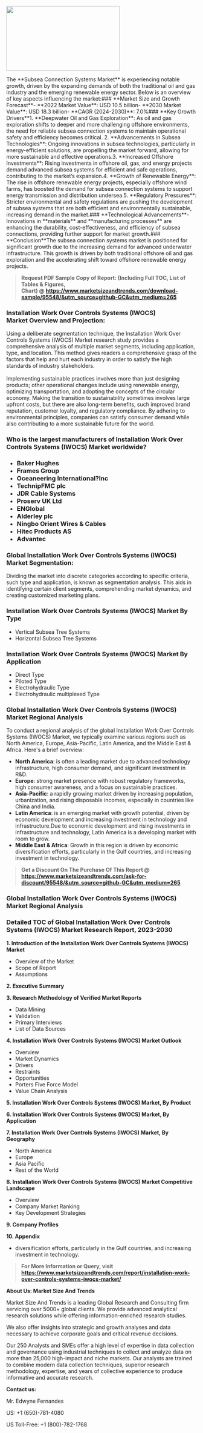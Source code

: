 <p><img class="alignnone size-medium wp-image-20088" src="https://ffe5etoiles.com/wp-content/uploads/2024/12/MST1-300x171.png" alt="" width="300" height="171" /></p>The **Subsea Connection Systems Market** is experiencing notable growth, driven by the expanding demands of both the traditional oil and gas industry and the emerging renewable energy sector. Below is an overview of key aspects influencing the market:### **Market Size and Growth Forecast**- **2022 Market Value**: USD 10.5 billion- **2030 Market Value**: USD 18.3 billion- **CAGR (2024-2030)**: 7.0%### **Key Growth Drivers**1. **Deepwater Oil and Gas Exploration**: As oil and gas exploration shifts to deeper and more challenging offshore environments, the need for reliable subsea connection systems to maintain operational safety and efficiency becomes critical. 2. **Advancements in Subsea Technologies**: Ongoing innovations in subsea technologies, particularly in energy-efficient solutions, are propelling the market forward, allowing for more sustainable and effective operations.3. **Increased Offshore Investments**: Rising investments in offshore oil, gas, and energy projects demand advanced subsea systems for efficient and safe operations, contributing to the market’s expansion.4. **Growth of Renewable Energy**: The rise in offshore renewable energy projects, especially offshore wind farms, has boosted the demand for subsea connection systems to support energy transmission and distribution undersea.5. **Regulatory Pressures**: Stricter environmental and safety regulations are pushing the development of subsea systems that are both efficient and environmentally sustainable, increasing demand in the market.### **Technological Advancements**- Innovations in **materials** and **manufacturing processes** are enhancing the durability, cost-effectiveness, and efficiency of subsea connections, providing further support for market growth.### **Conclusion**The subsea connection systems market is positioned for significant growth due to the increasing demand for advanced underwater infrastructure. This growth is driven by both traditional offshore oil and gas exploration and the accelerating shift toward offshore renewable energy projects.</p><blockquote id="" class=""><strong>Request PDF Sample Copy of Report: (Including Full TOC, List of Tables &amp; Figures, Chart)&nbsp;@&nbsp;<strong><a href="https://www.marketsizeandtrends.com/download-sample/95548/&utm_source=github-GC&utm_medium=265" target="_blank">https://www.marketsizeandtrends.com/download-sample/95548/&utm_source=github-GC&utm_medium=265</a></strong></strong></blockquote><h3 id="" class="">Installation Work Over Controls Systems (IWOCS) Market&nbsp;Overview and Projection:</h3><p id="" class="">Using a deliberate segmentation technique, the Installation Work Over Controls Systems (IWOCS) Market research study provides a comprehensive analysis of multiple market segments, including application, type, and location. This method gives readers a comprehensive grasp of the factors that help and hurt each industry in order to satisfy the high standards of industry stakeholders. <br /> <br />Implementing sustainable practices involves more than just designing products; other operational changes include using renewable energy, optimizing transportation, and adopting the concepts of the circular economy. Making the transition to sustainability sometimes involves large upfront costs, but there are also long-term benefits, such improved brand reputation, customer loyalty, and regulatory compliance. By adhering to environmental principles, companies can satisfy consumer demand while also contributing to a more sustainable future for the world.</p><h3 id="" class="">Who is the largest manufacturers of&nbsp;Installation Work Over Controls Systems (IWOCS) Market worldwide?</h3><h3 class=""><p><ul><li>Baker Hughes </li><li> Frames Group </li><li> Oceaneering International?Inc </li><li> TechnipFMC plc </li><li> JDR Cable Systems </li><li> Proserv UK Ltd </li><li> ENGlobal </li><li> Alderley plc </li><li> Ningbo Orient Wires & Cables </li><li> Hitec Products AS </li><li> Advantec</li></ul></p></h3><h3 id="" class="">Global&nbsp;Installation Work Over Controls Systems (IWOCS) Market Segmentation:</h3><p id="" class="">Dividing the market into discrete categories according to specific criteria, such type and application, is known as segmentation analysis. This aids in identifying certain client segments, comprehending market dynamics, and creating customized marketing plans.</p><h3 id="" class="">Installation Work Over Controls Systems (IWOCS) Market&nbsp;By Type</h3><p><p><ul><li>Vertical Subsea Tree Systems</li><li> Horizontal Subsea Tree Systems</p></li></ul></p></p><h3 id="" class="">Installation Work Over Controls Systems (IWOCS) Market&nbsp;By Application</h3><p class=""><p><ul><li>Direct Type</li><li> Piloted Type</li><li> Electrohydraulic Type</li><li> Electrohydraulic multiplexed Type</li></ul></p></p><h3 id="" class="">Global Installation Work Over Controls Systems (IWOCS) Market Regional Analysis</h3><p id="" class="">To conduct a regional analysis of the global Installation Work Over Controls Systems (IWOCS) Market, we typically examine various regions such as North America, Europe, Asia-Pacific, Latin America, and the Middle East &amp; Africa. Here's a brief overview:</p><ul><li><strong>North America</strong>: is often a leading market due to advanced technology infrastructure, high consumer demand, and significant investment in R&amp;D.</li><li><strong>Europe</strong>: strong market presence with robust regulatory frameworks, high consumer awareness, and a focus on sustainable practices.</li><li><strong>Asia-Pacific</strong>: a rapidly growing market driven by increasing population, urbanization, and rising disposable incomes, especially in countries like China and India.</li><li><strong>Latin America</strong>: is an emerging market with growth potential, driven by economic development and increasing investment in technology and infrastructure.Due to economic development and rising investments in infrastructure and technology, Latin America is a developing market with room to grow.</li><li><strong>Middle East &amp; Africa</strong>: Growth in this region is driven by economic diversification efforts, particularly in the Gulf countries, and increasing investment in technology.</li></ul><blockquote id="" class=""><strong>Get a Discount On The Purchase Of This Report @ <strong><a href="https://www.marketsizeandtrends.com/ask-for-discount/95548/&utm_source=github-GC&utm_medium=265" target="_blank">https://www.marketsizeandtrends.com/ask-for-discount/95548/&utm_source=github-GC&utm_medium=265</a></strong></strong></blockquote><h3 id="" class="">Global Installation Work Over Controls Systems (IWOCS) Market Regional Analysis</h3><h3 id="" class="">Detailed TOC of Global Installation Work Over Controls Systems (IWOCS) Market Research Report, 2023-2030</h3><p id="" class=""><strong>1. Introduction of the Installation Work Over Controls Systems (IWOCS) Market</strong></p><ul><li>Overview of the Market</li><li>Scope of Report</li><li>Assumptions</li></ul><p id="" class=""><strong>2. Executive Summary</strong></p><p id="" class=""><strong>3. Research Methodology of Verified Market Reports</strong></p><ul><li>Data Mining</li><li>Validation</li><li>Primary Interviews</li><li>List of Data Sources</li></ul><p id="" class=""><strong>4. Installation Work Over Controls Systems (IWOCS) Market Outlook</strong></p><ul><li>Overview</li><li>Market Dynamics</li><li>Drivers</li><li>Restraints</li><li>Opportunities</li><li>Porters Five Force Model</li><li>Value Chain Analysis</li></ul><p id="" class=""><strong>5. Installation Work Over Controls Systems (IWOCS) Market, By Product</strong></p><p id="" class=""><strong>6. Installation Work Over Controls Systems (IWOCS) Market, By Application</strong></p><p id="" class=""><strong>7. Installation Work Over Controls Systems (IWOCS) Market, By Geography</strong></p><ul><li>North America</li><li>Europe</li><li>Asia Pacific</li><li>Rest of the World</li></ul><p id="" class=""><strong>8. Installation Work Over Controls Systems (IWOCS) Market Competitive Landscape</strong></p><ul><li>Overview</li><li>Company Market Ranking</li><li>Key Development Strategies</li></ul><p id="" class=""><strong>9. Company Profiles</strong></p><p id="" class=""><strong>10. Appendix</strong></p><ul><li>diversification efforts, particularly in the Gulf countries, and increasing investment in technology.</li></ul><blockquote id="" class=""><strong>For More Information or Query, visit <strong><strong><a href="https://www.marketsizeandtrends.com/report/installation-work-over-controls-systems-iwocs-market/" target="_blank">https://www.marketsizeandtrends.com/report/installation-work-over-controls-systems-iwocs-market/</a></strong></strong></strong></blockquote><p id="" class=""><strong>About Us: Market Size And Trends</strong></p><p id="" class="">Market Size And Trends is a leading Global Research and Consulting firm servicing over 5000+ global clients. We provide advanced analytical research solutions while offering information-enriched research studies.</p><p id="" class="">We also offer insights into strategic and growth analyses and data necessary to achieve corporate goals and critical revenue decisions.</p><p id="" class="">Our 250 Analysts and SMEs offer a high level of expertise in data collection and governance using industrial techniques to collect and analyze data on more than 25,000 high-impact and niche markets. Our analysts are trained to combine modern data collection techniques, superior research methodology, expertise, and years of collective experience to produce informative and accurate research.</p><p id="" class=""><strong>Contact us:</strong></p><p id="" class="">Mr. Edwyne Fernandes</p><p id="" class="">US: +1 (650)-781-4080</p><p id="" class="">US Toll-Free: +1 (800)-782-1768</p>
